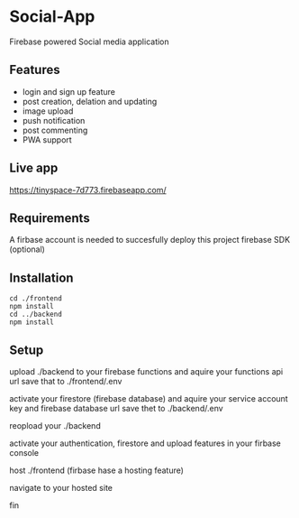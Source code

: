 # Social-App
Firebase powered Social media application

## Features
- login and sign up feature
- post creation, delation and updating
- image upload
- push notification
- post commenting
- PWA support

## Live app
https://tinyspace-7d773.firebaseapp.com/

## Requirements 
A firbase account is needed to succesfully deploy this project
firebase SDK (optional)


## Installation
```
cd ./frontend
npm install
cd ../backend
npm install

```

## Setup
upload ./backend to your firebase functions and aquire your functions api url
save that to ./frontend/.env

activate your firestore (firebase database) and aquire your service account key and firebase database url
save thet to ./backend/.env

reopload your ./backend

activate your authentication, firestore and upload features in your firbase console

host ./frontend (firbase hase a hosting feature)

navigate to your hosted site

fin



